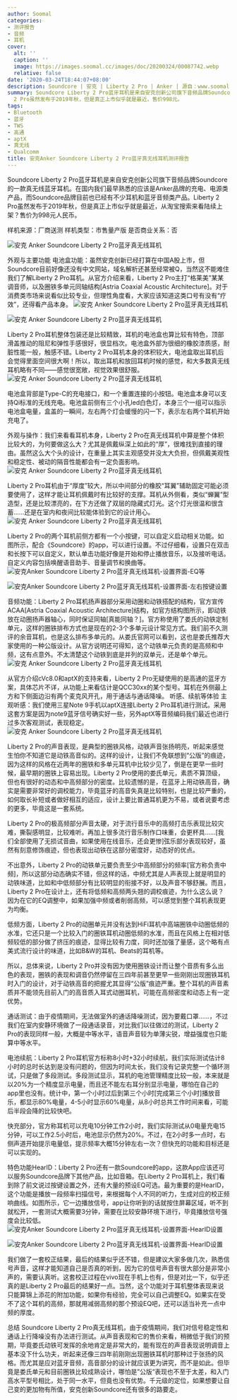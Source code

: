 ```yaml
---
author: Soomal
categories:
- 测评报告
- 音频
- 耳机
cover:
  alt: ''
  caption: ''
  image: https://images.soomal.cc/images/doc/20200324/00087742.webp
  relative: false
date: '2020-03-24T18:44:07+08:00'
description: Soundcore | 安克 | Liberty 2 Pro | Anker | 源自：www.soomal.com | 版权：原创 |  平均/总评分：09.07/136
summary: Soundcore Liberty 2 Pro蓝牙耳机是来自安克创新公司旗下音频品牌Soundcore的一款真无线蓝牙耳机。在国内我们最早熟悉的应该是Anker品牌的充电、电源类产品，而Soundcore品牌目前也已经有不少耳机和蓝牙音频类产品。Liberty
  2 Pro虽然发布于2019年秋，但是真正上市似乎就是最近，售价998元。
tags:
- Bluetooth
- 蓝牙
- TWS
- 高通
- aptX
- 真无线
- Qualcomm
title: 安克Anker Soundcore Liberty 2 Pro蓝牙真无线耳机测评报告
---
```


Soundcore Liberty 2 Pro蓝牙耳机是来自安克创新公司旗下音频品牌Soundcore的一款真无线蓝牙耳机。在国内我们最早熟悉的应该是Anker品牌的充电、电源类产品，而Soundcore品牌目前也已经有不少耳机和蓝牙音频类产品。Liberty 2 Pro虽然发布于2019年秋，但是真正上市似乎就是最近，从淘宝搜索来看陆续上架？售价为998元人民币。

样机来源：厂商送测
样机类型：市售量产版
是否商业关系：否

![安克 Anker Soundcore Liberty 2 Pro蓝牙真无线耳机](https://images.soomal.cc/images/doc/20200313/00087497.webp)




外观与主要功能
电池盒功能：虽然安克创新已经打算在中国A股上市，但Soundcore目前好像还没有中文网站，域名解析还甚至经常被Q，当然这不能难住我们了解Liberty 2 Pro耳机。从官方介绍来看，Liberty 2 Pro主打“格莱美”某某调音师，以及圈铁多单元同轴结构[Astria Coaxial Acoustic Architecture]。对于消费类市场来说看似比较专业，但理性角度看，大家应该知道这类口号有没有“疗效”，还得看产品本身。
![安克 Anker Soundcore Liberty 2 Pro蓝牙真无线耳机](https://images.soomal.cc/images/doc/20200313/00087498_01.webp)




![安克 Anker Soundcore Liberty 2 Pro蓝牙真无线耳机](https://images.soomal.cc/images/doc/20200313/00087499_01.webp)




Liberty 2 Pro耳机整体包装还是比较精致，耳机的电池盒也算比较有特色，顶部滑盖推动的阻尼和弹性手感很好，很显档次。电池盒外部为很细的橡胶漆质感，耐脏性能一般，触感不错。Liberty 2 Pro耳机本身的体积较大，电池盒取出耳机后会觉得里面空间很大啊！所以，取出耳机和放回耳机时候的感觉，和大多数真无线耳机略有不同――感觉很宽敞，视觉效果很舒服。
![安克 Anker Soundcore Liberty 2 Pro蓝牙真无线耳机](https://images.soomal.cc/images/doc/20200313/00087501.webp)




电池盒背部是Type-C的充电接口，和一个重置连接的小按钮。电池盒本身可以支持Qi标准的无线充电。电池盒前侧有三个小孔led白色灯，本身三个一组可以指示电池盒电量，盒盖的一瞬间，左右两个灯会缓慢的闪一下，表示左右两个耳机开始充电了。

外观与操作：我们来看看耳机本身，Liberty 2 Pro在真无线耳机中算是整个体积比较大的，为何要做这么大？尤其是佩戴纵深上如此的“厚”，很难找到直接的理由。虽然这么大个头的设计，在重量上其实主观感受并没太大负担，但佩戴美观性和稳定性、被动的隔音性能都会有一定负面影响。
![安克 Anker Soundcore Liberty 2 Pro蓝牙真无线耳机](https://images.soomal.cc/images/doc/20200313/00087503.webp)




Liberty 2 Pro耳机由于“厚度”较大，所以中间部分的橡胶“耳翼”辅助固定可能必须要使用了，这样才能让耳机佩戴时有比较好的支撑。耳机从外侧看，类似“蝉翼”型造型，还是比较漂亮的，在下方还做了双层的隐藏式灯光。这个灯光很温和很含蓄……还是在室内和夜间比较能体验到它的设计用心。
![安克 Anker Soundcore Liberty 2 Pro蓝牙真无线耳机](https://images.soomal.cc/images/doc/20200313/00087505.webp)




Liberty 2 Pro的两个耳机前侧方都有一个小按键，可以自定义启动相关功能。如图所示，配合《Soundcore》的app，可以进行设置。不过仔细看，设置只在双击和长按下可以自定义，默认单击功能好像是开始和停止播放音乐，以及接听电话。自定义内容包括唤醒语音助手、音量调节和换曲等。
![安克Anker Soundcore Liberty 2 Pro蓝牙真无线耳机-设置界面-EQ等](https://images.soomal.cc/images/doc/20200323/00087737_01.webp)




![安克Anker Soundcore Liberty 2 Pro蓝牙真无线耳机-设置界面-左右按键设置](https://images.soomal.cc/images/doc/20200323/00087738_01.webp)




音频功能：Liberty 2 Pro耳机扬声器部分采用动圈和动铁搭配的结构，官方宣传ACAA[Astria Coaxial Acoustic Architecture]结构，如官方结构图所示，即动铁放在动圈扬声器轴心，同时保证同轴[真能同轴？]。官方称使用了娄氏的动铁定制单元，这样的圈铁排布方式也是现在的2-3个多单元设计常见方式。我们前不久测评的余音耳机，也是这么排布多单元的。从娄氏官网可以看到，这也是娄氏推荐大家使用的一种公版设计。从官方说明还可得知，这个动铁单元负责的是高频和中频，这有点意外。不太清楚这个动铁到底是并列的双单元，还是单个单元。
![安克 Anker Soundcore Liberty 2 Pro蓝牙真无线耳机](https://images.soomal.cc/images/doc/20200313/00087511.webp)




从官方介绍cVc8.0和aptX的支持来看，Liberty 2 Pro无疑使用的是高通的蓝牙方案，具体芯片不详，从功能上来看估计是QCC30xx的某个型号。耳机在外侧最上方和下侧面边沿有两个麦克风开孔，用于通话与通话降噪。
听感、续航等体验
主观听感：我们使用三星Note 9手机以aptX连接Liberty 2 Pro耳机进行测试。采用这套方案是因为note9蓝牙信号确实好一些，另外aptX等音频编码我们最近也进行过多次客观测试，表现稳定。
![安克 Anker Soundcore Liberty 2 Pro蓝牙真无线耳机](https://images.soomal.cc/images/doc/20200313/00087509.webp)




Liberty 2 Pro的声音表现，是典型的圈铁风格，动铁声音张扬明亮，听起来感觉生怕你不知道它是动铁高音似的。这样的设计，让我们不免联想到“公版”的痕迹，因为这样的风格在近两年的圈铁和多单元耳机中比较少见了，倒是在更早一些时候，最早期的圈铁上容易出现。Liberty 2 Pro使用的娄氏单元，素质不算顶级，但也有很好的动态和中高频部分的密度。比较遗憾的是，在蓝牙上用动铁高音，确实是需要非常好的调校能力，毕竟蓝牙的高音失真是比较特别，也是比较严重的，如何取长补短或者做好相互的适应，设计上要比普通耳机更为不易，或者说要考虑的更多，毕竟这是一套系统。

Liberty 2 Pro的极高频部分声音太硬，对于流行音乐中的高频打击乐表现比较灾难，撕裂感明显，比较难听。再加上很多流行音乐制作口味重，会更杯具……[我们全部使用了无损试音曲，如果使用在线音乐，还会更惨]弦乐部分表现较好，虽然有刻意修饰痕迹，但也表现出动铁在这部分密度好，动态好的优点。

不出意外，Liberty 2 Pro的动铁单元要负责至少中高频部分的频率[官方称负责中频]，所以这部分动态确实不错，但这样的话，中频尤其是人声表现上就是明显的动铁味道，比如和中低频部分有比较明显的衔接不好，以及声音不够舒展。而且，Liberty 2 Pro在设计上，还有将低频和高频两头翘的调校痕迹，为什么这么说？因为在它的EQ调整中，如果加强中频或者削弱高频，可以感觉到整个耳机表现更为均衡。

低频方面，Liberty 2 Pro的动圈单元并没有达到HiFi耳机中高端圈铁中动圈低频的水准，它还只是一个比较入门的圈铁耳机动圈低频的水准，而且在风格上在相对低频较低的部分做了挤压的痕迹，显得比较有力度，同时还加强了量感，这个略有点美式流行设计的味道，比如B&W的耳机、Beats的耳机等。

所以，总体来说，Liberty 2 Pro并没有因为使用圈铁设计而让整个音质有多么出色的表现，圈铁的表现和调音仍然停留在三四年前甚至更早一些刚刚出现圈铁耳机时入门的设计，对于动铁高音的把握尤其显得“公版”痕迹严重。整个耳机的声音素质并不能领先目前入门的高音质入耳式动圈耳机，可能在高频密度和动态上有一定优势。

通话测试：由于疫情期间，无法做室外的通话降噪测试，因为要戴口罩……，不过我们在室内安静环境做了一段通话录音，对比我们以往做过的测试，Liberty 2 Pro的表现同样一般，大概是中等水平，语音声音较为单薄尖锐，增益强度也只能算中等水平。

电池续航：Liberty 2 Pro耳机官方标称8小时+32小时续航，我们实际测试估计8小时的总时长达到是没有问题的，但因为时间太长，我们没有记录完整一个循环测试，只是做了多段测试。多段测试显示，耳机的电池管理精度比较一般，本来就是以20%为一个精度显示电量，而且还不能左右耳分别显示电量，哪怕在自己的app里也没有。统计中，第一个小时过后到第三个小时[完成第三个小时]播放音乐，都显示80%电量，4-5小时显示60%电量，从8小时总共工作时间来看，可能后半段会降的比较快吧。

快充部分，官方称耳机可以充电10分钟工作2小时，我们实际测试从0电量充电15分钟，可以工作2.5小时后，电池显示仍然为20%。不过，在2小时多一点时，右侧声道开始提示电量低，提示频率大概15分钟左右一次？但快充的功能和目标还是可以实现的。

特色功能HearID：Liberty 2 Pro还有一款Soundcore的app，这款App应该还可以服务Soundcore品牌下其他产品，比如音箱。在Liberty 2 Pro耳机上，我们看到除了前文说过按键设置之外，还有大量的预设EQ可选。最为重要的是HearID，这个功能是播放一段频率扫描信号，来根据每个人不同的听力，生成对应的校正频响曲线。如图所示，它一边播放信号，app让你听到的话就按住屏幕区域，听不到就松开，一套测试大概需要3分钟，需要在比较安静环境下进行，毕竟播放信号强度会比较低。
![安克Anker Soundcore Liberty 2 Pro蓝牙真无线耳机-设置界面-HearID设置](https://images.soomal.cc/images/doc/20200323/00087739_01.webp)




![安克Anker Soundcore Liberty 2 Pro蓝牙真无线耳机-设置界面-HearID设置](https://images.soomal.cc/images/doc/20200323/00087740_01.webp)




我们做了一套校正结果，最后的结果似乎还不错，但是建议大家多做几次，熟悉信号声音，这样才能知道自己是否真的听到，因为它的信号声音有很大部分是非常小声的，需要认真听。这套校正过程在vivo现在手机上也有，但是对比一下，似乎还真的是Liberty 2 Pro最后的结果好一点。当然，这个功能对于耳机整体表现来说只能算锦上添花的附加功能，如果你有经验，完全可以自己调整EQ。如果实在受不了这个耳机的高频，那就用减弱高频的那个预设EQ吧，还可以适当补充一点中频的厚度。

总结
Soundcore Liberty 2 Pro真无线耳机，由于疫情期间，我们对信号稳定性和通话上行降噪没有办法进行测试。从声音表现和它的售价来看，稍微低于我们的预期，毕竟娄氏动铁可发挥的余地肯定是非常大的，能有现在的声音表现说明调音上基本没下什么功夫，听起来还像三四年前刚刚出现圈铁耳机时那种过于张扬的风格。而尤其是应对蓝牙音频，高音部分的设计就应该更为讲究，而不是如此。但毕竟是娄氏单元和目前圈铁比较成熟设计，哪怕是”公版“表现也不至于太差，和入门高水平型号相比，处于同一水平，但竟也没有优势。千元级的定位，如果想要让自己变的更加物有所值，安克创新Soundcore还有很多的路要走。